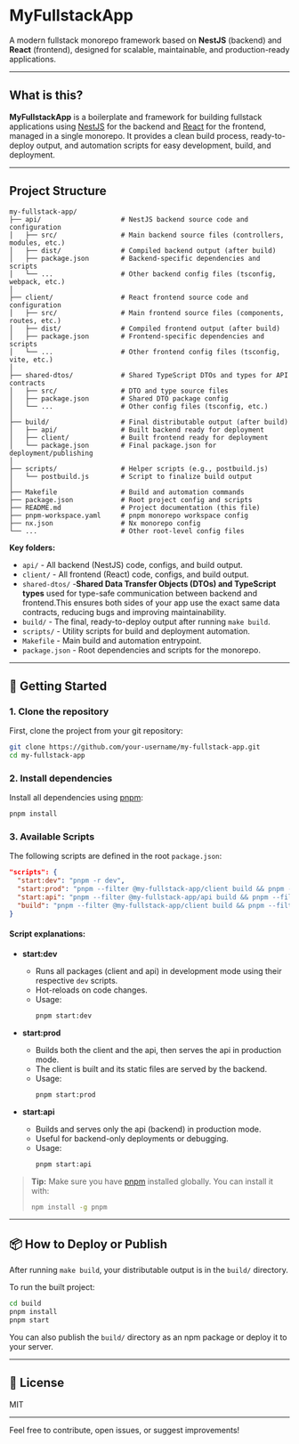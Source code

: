 # MyFullstackApp

A modern fullstack monorepo framework based on **NestJS** (backend) and **React** (frontend), designed for scalable, maintainable, and production-ready applications.

---

## What is this?

**MyFullstackApp** is a boilerplate and framework for building fullstack applications using [NestJS](https://nestjs.com/) for the backend and [React](https://react.dev/) for the frontend, managed in a single monorepo.
It provides a clean build process, ready-to-deploy output, and automation scripts for easy development, build, and deployment.

---

## Project Structure

```
my-fullstack-app/
├── api/                    # NestJS backend source code and configuration
│   ├── src/                # Main backend source files (controllers, modules, etc.)
│   ├── dist/               # Compiled backend output (after build)
│   ├── package.json        # Backend-specific dependencies and scripts
│   └── ...                 # Other backend config files (tsconfig, webpack, etc.)
│
├── client/                 # React frontend source code and configuration
│   ├── src/                # Main frontend source files (components, routes, etc.)
│   ├── dist/               # Compiled frontend output (after build)
│   ├── package.json        # Frontend-specific dependencies and scripts
│   └── ...                 # Other frontend config files (tsconfig, vite, etc.)
│
├── shared-dtos/            # Shared TypeScript DTOs and types for API contracts
│   ├── src/                # DTO and type source files
│   ├── package.json        # Shared DTO package config
│   └── ...                 # Other config files (tsconfig, etc.)
│
├── build/                  # Final distributable output (after build)
│   ├── api/                # Built backend ready for deployment
│   ├── client/             # Built frontend ready for deployment
│   └── package.json        # Final package.json for deployment/publishing
│
├── scripts/                # Helper scripts (e.g., postbuild.js)
│   └── postbuild.js        # Script to finalize build output
│
├── Makefile                # Build and automation commands
├── package.json            # Root project config and scripts
├── README.md               # Project documentation (this file)
├── pnpm-workspace.yaml     # pnpm monorepo workspace config
├── nx.json                 # Nx monorepo config
└── ...                     # Other root-level config files
```

**Key folders:**

- `api/` - All backend (NestJS) code, configs, and build output.
- `client/` - All frontend (React) code, configs, and build output.
- `shared-dtos/` -**Shared Data Transfer Objects (DTOs) and TypeScript types** used for type-safe communication between backend and frontend.This ensures both sides of your app use the exact same data contracts, reducing bugs and improving maintainability.
- `build/` - The final, ready-to-deploy output after running `make build`.
- `scripts/` - Utility scripts for build and deployment automation.
- `Makefile` - Main build and automation entrypoint.
- `package.json` - Root dependencies and scripts for the monorepo.

---

## 🚀 Getting Started

### 1. Clone the repository

First, clone the project from your git repository:

```sh
git clone https://github.com/your-username/my-fullstack-app.git
cd my-fullstack-app
```

### 2. Install dependencies

Install all dependencies using [pnpm](https://pnpm.io):

```sh
pnpm install
```

### 3. Available Scripts

The following scripts are defined in the root `package.json`:

```json
"scripts": {
  "start:dev": "pnpm -r dev",
  "start:prod": "pnpm --filter @my-fullstack-app/client build && pnpm --filter @my-fullstack-app/api build && pnpm --filter @my-fullstack-app/api serve",
  "start:api": "pnpm --filter @my-fullstack-app/api build && pnpm --filter @my-fullstack-app/api serve",
  "build": "pnpm --filter @my-fullstack-app/client build && pnpm --filter @my-fullstack-app/api build"
}
```

#### Script explanations:

- **start:dev**

  - Runs all packages (client and api) in development mode using their respective `dev` scripts.
  - Hot-reloads on code changes.
  - Usage:
    ```sh
    pnpm start:dev
    ```
- **start:prod**

  - Builds both the client and the api, then serves the api in production mode.
  - The client is built and its static files are served by the backend.
  - Usage:
    ```sh
    pnpm start:prod
    ```
- **start:api**

  - Builds and serves only the api (backend) in production mode.
  - Useful for backend-only deployments or debugging.
  - Usage:
    ```sh
    pnpm start:api
    ```

> **Tip:**
> Make sure you have [pnpm](https://pnpm.io/) installed globally.
> You can install it with:
>
> ```sh
> npm install -g pnpm
> ```

---

## 📦 How to Deploy or Publish

After running `make build`, your distributable output is in the `build/` directory.

To run the built project:

```sh
cd build
pnpm install
pnpm start
```

You can also publish the `build/` directory as an npm package or deploy it to your server.

---

## 📝 License

MIT

---

Feel free to contribute, open issues, or suggest improvements!
